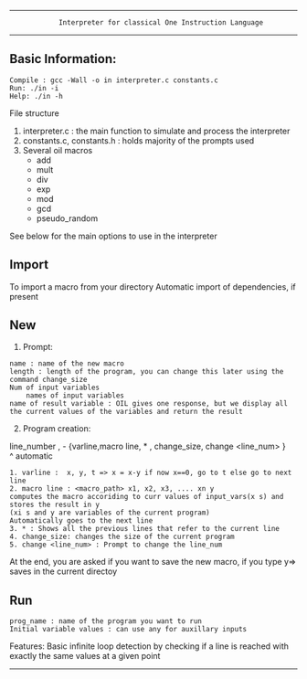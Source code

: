 

**************************************************************************************************
                Interpreter for classical One Instruction Language
**************************************************************************************************

Basic Information:
------------------------------------------------------------------------------------------------
 ```
Compile : gcc -Wall -o in interpreter.c constants.c
Run: ./in -i
Help: ./in -h
```

File structure
1. interpreter.c : the main function to simulate and process the interpreter
2. constants.c, constants.h : holds majority of the prompts used
3. Several oil macros
    - add
    - mult
    - div
    - exp
    - mod
    - gcd
    - pseudo_random

See below for the main options to use in the interpreter

Import <macro>
------------------------------------------------------------------------------------------------
To import a macro from your directory
Automatic import of dependencies, if present

New
------------------------------------------------------------------------------------------------
1. Prompt:
```
name : name of the new macro
length : length of the program, you can change this later using the command change_size
Num of input variables 
    names of input variables
name of result variable : OIL gives one response, but we display all the current values of the variables and return the result
```

2. Program creation:

line_number , - {varline,macro line, * , change_size, change <line_num> }   
^ automatic

```
1. varline :  x, y, t => x = x-y if now x==0, go to t else go to next line
2. macro line : <macro_path> x1, x2, x3, .... xn y
computes the macro accoriding to curr values of input_vars(x s) and stores the result in y
(xi s and y are variables of the current program)
Automatically goes to the next line
3. * : Shows all the previous lines that refer to the current line
4. change_size: changes the size of the current program
5. change <line_num> : Prompt to change the line_num
```

At the end, you are asked if you want to save the new macro, if you type y=> saves in the current directoy

Run
------------------------------------------------------------------------------------------------
```
prog_name : name of the program you want to run
Initial variable values : can use any for auxillary inputs
```

 Features:
Basic infinite loop detection by checking if a line is reached with exactly the same values at a given point

 ------------------------------------------------------------------------------------------------
